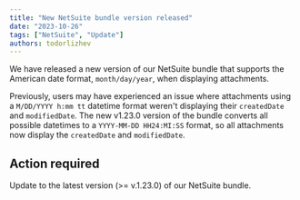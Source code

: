 ```yaml
---
title: "New NetSuite bundle version released"
date: "2023-10-26"
tags: ["NetSuite", "Update"]
authors: todorlizhev
---
```


We have released a new version of our NetSuite bundle that supports the American date format, `month/day/year`, when displaying attachments. 

<!--truncate-->

Previously, users may have experienced an issue where attachments using a `M/DD/YYYY h:mm tt` datetime format weren't displaying their `createdDate` and `modifiedDate`. The new v1.23.0 version of the bundle converts all possible datetimes to a `YYYY-MM-DD HH24:MI:SS` format, so all attachments now display the `createdDate` and `modifiedDate`.

## Action required

Update to the latest version (>= v.1.23.0) of our NetSuite bundle.
